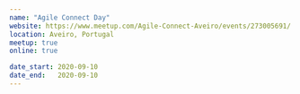 ```yaml
---
name: "Agile Connect Day"
website: https://www.meetup.com/Agile-Connect-Aveiro/events/273005691/
location: Aveiro, Portugal
meetup: true
online: true

date_start: 2020-09-10
date_end:   2020-09-10
---
```

